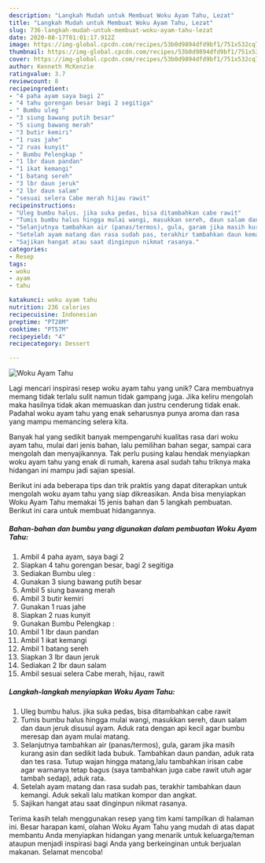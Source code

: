 ```yaml
---
description: "Langkah Mudah untuk Membuat Woku Ayam Tahu, Lezat"
title: "Langkah Mudah untuk Membuat Woku Ayam Tahu, Lezat"
slug: 736-langkah-mudah-untuk-membuat-woku-ayam-tahu-lezat
date: 2020-08-17T01:01:17.912Z
image: https://img-global.cpcdn.com/recipes/53b0d9894dfd9bf1/751x532cq70/woku-ayam-tahu-foto-resep-utama.jpg
thumbnail: https://img-global.cpcdn.com/recipes/53b0d9894dfd9bf1/751x532cq70/woku-ayam-tahu-foto-resep-utama.jpg
cover: https://img-global.cpcdn.com/recipes/53b0d9894dfd9bf1/751x532cq70/woku-ayam-tahu-foto-resep-utama.jpg
author: Kenneth McKenzie
ratingvalue: 3.7
reviewcount: 8
recipeingredient:
- "4 paha ayam saya bagi 2"
- "4 tahu gorengan besar bagi 2 segitiga"
- " Bumbu uleg "
- "3 siung bawang putih besar"
- "5 siung bawang merah"
- "3 butir kemiri"
- "1 ruas jahe"
- "2 ruas kunyit"
- " Bumbu Pelengkap "
- "1 lbr daun pandan"
- "1 ikat kemangi"
- "1 batang sereh"
- "3 lbr daun jeruk"
- "2 lbr daun salam"
- "sesuai selera Cabe merah hijau rawit"
recipeinstructions:
- "Uleg bumbu halus. jika suka pedas, bisa ditambahkan cabe rawit"
- "Tumis bumbu halus hingga mulai wangi, masukkan sereh, daun salam dan daun jeruk disusul ayam. Aduk rata dengan api kecil agar bumbu meresap dan ayam mulai matang."
- "Selanjutnya tambahkan air (panas/termos), gula, garam jika masih kurang asin dan sedikit lada bubuk. Tambahkan daun pandan, aduk rata dan tes rasa. Tutup wajan hingga matang,lalu tambahkan irisan cabe agar warnanya tetap bagus (saya tambahkan juga cabe rawit utuh agar tambah sedap), aduk rata."
- "Setelah ayam matang dan rasa sudah pas, terakhir tambahkan daun kemangi. Aduk sekali lalu matikan kompor dan angkat."
- "Sajikan hangat atau saat dinginpun nikmat rasanya."
categories:
- Resep
tags:
- woku
- ayam
- tahu

katakunci: woku ayam tahu 
nutrition: 236 calories
recipecuisine: Indonesian
preptime: "PT28M"
cooktime: "PT57M"
recipeyield: "4"
recipecategory: Dessert

---
```



![Woku Ayam Tahu](https://img-global.cpcdn.com/recipes/53b0d9894dfd9bf1/751x532cq70/woku-ayam-tahu-foto-resep-utama.jpg)

Lagi mencari inspirasi resep woku ayam tahu yang unik? Cara membuatnya memang tidak terlalu sulit namun tidak gampang juga. Jika keliru mengolah maka hasilnya tidak akan memuaskan dan justru cenderung tidak enak. Padahal woku ayam tahu yang enak seharusnya punya aroma dan rasa yang mampu memancing selera kita.

Banyak hal yang sedikit banyak mempengaruhi kualitas rasa dari woku ayam tahu, mulai dari jenis bahan, lalu pemilihan bahan segar, sampai cara mengolah dan menyajikannya. Tak perlu pusing kalau hendak menyiapkan woku ayam tahu yang enak di rumah, karena asal sudah tahu triknya maka hidangan ini mampu jadi sajian spesial.




Berikut ini ada beberapa tips dan trik praktis yang dapat diterapkan untuk mengolah woku ayam tahu yang siap dikreasikan. Anda bisa menyiapkan Woku Ayam Tahu memakai 15 jenis bahan dan 5 langkah pembuatan. Berikut ini cara untuk membuat hidangannya.

<!--inarticleads1-->

##### Bahan-bahan dan bumbu yang digunakan dalam pembuatan Woku Ayam Tahu:

1. Ambil 4 paha ayam, saya bagi 2
1. Siapkan 4 tahu gorengan besar, bagi 2 segitiga
1. Sediakan  Bumbu uleg :
1. Gunakan 3 siung bawang putih besar
1. Ambil 5 siung bawang merah
1. Ambil 3 butir kemiri
1. Gunakan 1 ruas jahe
1. Siapkan 2 ruas kunyit
1. Gunakan  Bumbu Pelengkap :
1. Ambil 1 lbr daun pandan
1. Ambil 1 ikat kemangi
1. Ambil 1 batang sereh
1. Siapkan 3 lbr daun jeruk
1. Sediakan 2 lbr daun salam
1. Ambil sesuai selera Cabe merah, hijau, rawit




<!--inarticleads2-->

##### Langkah-langkah menyiapkan Woku Ayam Tahu:

1. Uleg bumbu halus. jika suka pedas, bisa ditambahkan cabe rawit
1. Tumis bumbu halus hingga mulai wangi, masukkan sereh, daun salam dan daun jeruk disusul ayam. Aduk rata dengan api kecil agar bumbu meresap dan ayam mulai matang.
1. Selanjutnya tambahkan air (panas/termos), gula, garam jika masih kurang asin dan sedikit lada bubuk. Tambahkan daun pandan, aduk rata dan tes rasa. Tutup wajan hingga matang,lalu tambahkan irisan cabe agar warnanya tetap bagus (saya tambahkan juga cabe rawit utuh agar tambah sedap), aduk rata.
1. Setelah ayam matang dan rasa sudah pas, terakhir tambahkan daun kemangi. Aduk sekali lalu matikan kompor dan angkat.
1. Sajikan hangat atau saat dinginpun nikmat rasanya.




Terima kasih telah menggunakan resep yang tim kami tampilkan di halaman ini. Besar harapan kami, olahan Woku Ayam Tahu yang mudah di atas dapat membantu Anda menyiapkan hidangan yang menarik untuk keluarga/teman ataupun menjadi inspirasi bagi Anda yang berkeinginan untuk berjualan makanan. Selamat mencoba!
